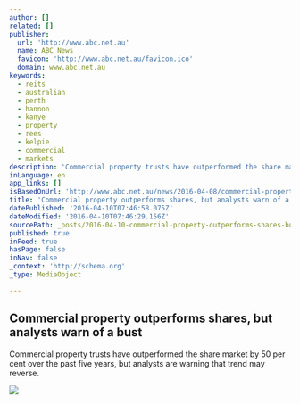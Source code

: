 ```yaml
---
author: []
related: []
publisher:
  url: 'http://www.abc.net.au'
  name: ABC News
  favicon: 'http://www.abc.net.au/favicon.ico'
  domain: www.abc.net.au
keywords:
  - reits
  - australian
  - perth
  - hannon
  - kanye
  - property
  - rees
  - kelpie
  - commercial
  - markets
description: 'Commercial property trusts have outperformed the share market by 50 per cent over the past five years, but analysts are warning that trend may reverse.'
inLanguage: en
app_links: []
isBasedOnUrl: 'http://www.abc.net.au/news/2016-04-08/commercial-property-trusts-outperform-shares/7311186?section=business'
title: 'Commercial property outperforms shares, but analysts warn of a bust'
datePublished: '2016-04-10T07:46:58.075Z'
dateModified: '2016-04-10T07:46:29.156Z'
sourcePath: _posts/2016-04-10-commercial-property-outperforms-shares-but-analysts-warn-of.md
published: true
inFeed: true
hasPage: false
inNav: false
_context: 'http://schema.org'
_type: MediaObject

---
```

<article style=""><h1>Commercial property outperforms shares, but analysts warn of a bust</h1><p>Commercial property trusts have outperformed the share market by 50 per cent over the past five years, but analysts are warning that trend may reverse.</p><img src="http://www.abc.net.au/news/image/5222146-1x1-700x700.jpg" /></article>